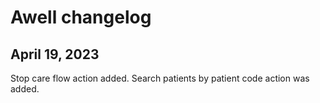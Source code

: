 # Awell changelog

## April 19, 2023

Stop care flow action added.
Search patients by patient code action was added.
